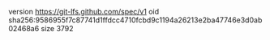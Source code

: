 version https://git-lfs.github.com/spec/v1
oid sha256:9586955f7c87741d1ffdcc4710fcbd9c1194a26213e2ba47746e3d0ab02468a6
size 3792

